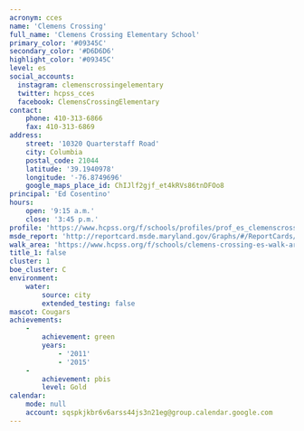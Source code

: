 ```yaml
---
acronym: cces
name: 'Clemens Crossing'
full_name: 'Clemens Crossing Elementary School'
primary_color: '#09345C'
secondary_color: '#D6D6D6'
highlight_color: '#09345C'
level: es
social_accounts:
  instagram: clemenscrossingelementary
  twitter: hcpss_cces
  facebook: ClemensCrossingElementary
contact:
    phone: 410-313-6866
    fax: 410-313-6869
address:
    street: '10320 Quarterstaff Road'
    city: Columbia
    postal_code: 21044
    latitude: '39.1940978'
    longitude: '-76.8749696'
    google_maps_place_id: ChIJlf2gjf_et4kRVs86tnDFOo8
principal: 'Ed Cosentino'
hours:
    open: '9:15 a.m.'
    close: '3:45 p.m.'
profile: 'https://www.hcpss.org/f/schools/profiles/prof_es_clemenscrossing.pdf'
msde_report: 'http://reportcard.msde.maryland.gov/Graphs/#/ReportCards/ReportCardSchool/1//1/13/0520/'
walk_area: 'https://www.hcpss.org/f/schools/clemens-crossing-es-walk-area.pdf'
title_1: false
cluster: 1
boe_cluster: C
environment:
    water:
        source: city
        extended_testing: false
mascot: Cougars
achievements:
    -
        achievement: green
        years:
            - '2011'
            - '2015'
    -
        achievement: pbis
        level: Gold
calendar:
    mode: null
    account: sqspkjkbr6v6arss44js3n21eg@group.calendar.google.com
---
```

